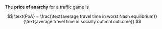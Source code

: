 The **price of anarchy** for a traffic game is

$$
\text{PoA} = \frac{\text{average travel time in worst Nash equilibrium}}{\text{average travel time in socially optimal outcome}}
$$
